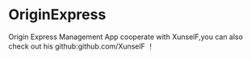 # OriginExpress
Origin Express Management App
cooperate with XunselF,you can also check out his github:github.com/XunselF
！